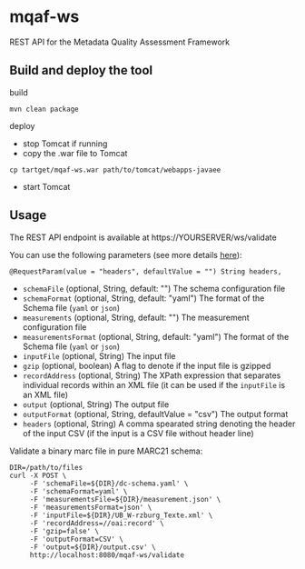 # mqaf-ws
REST API for the Metadata Quality Assessment Framework

## Build and deploy the tool
build
```
mvn clean package
```

deploy
- stop Tomcat if running
- copy the .war file to Tomcat
```
cp tartget/mqaf-ws.war path/to/tomcat/webapps-javaee
```
- start Tomcat

## Usage

The REST API endpoint is available at https://YOURSERVER/ws/validate

You can use the following parameters (see more details [here](https://github.com/pkiraly/metadata-qa-marc#validating-marc-records)):

    @RequestParam(value = "headers", defaultValue = "") String headers,

* `schemaFile` (optional, String, default: "") The schema configuration file
* `schemaFormat` (optional, String, default: "yaml") The format of the Schema file (`yaml` or `json`)
* `measurements` (optional, String, default: "") The measurement configuration file
* `measurementsFormat` (optional, String, default: "yaml") The format of the Schema file (`yaml` or `json`)
* `inputFile` (optional, String) The input file
* `gzip` (optional, boolean) A flag to denote if the input file is gzipped
* `recordAddress` (optional, String) The XPath expression that separates individual records within an XML file 
    (it can be used if the `inputFile` is an XML file)
* `output` (optional, String) The output file
* `outputFormat` (optional, String, defaultValue = "csv") The output format
* `headers` (optional, String) A comma spearated string denoting the header of the input CSV 
   (if the input is a CSV file without header line)

Validate a binary marc file in pure MARC21 schema:
```
DIR=/path/to/files
curl -X POST \
     -F 'schemaFile=${DIR}/dc-schema.yaml' \
     -F 'schemaFormat=yaml' \
     -F 'measurementsFile=${DIR}/measurement.json' \
     -F 'measurementsFormat=json' \
     -F 'inputFile=${DIR}/UB_W-rzburg_Texte.xml' \
     -F 'recordAddress=//oai:record' \
     -F 'gzip=false' \
     -F 'outputFormat=CSV' \
     -F 'output=${DIR}/output.csv' \
     http://localhost:8080/mqaf-ws/validate
```